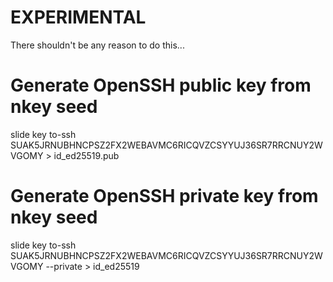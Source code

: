 
# EXPERIMENTAL

There shouldn't be any reason to do this...

# Generate OpenSSH public key from nkey seed

slide key to-ssh SUAK5JRNUBHNCPSZ2FX2WEBAVMC6RICQVZCSYYUJ36SR7RRCNUY2WVGOMY > id_ed25519.pub

# Generate OpenSSH private key from nkey seed

slide key to-ssh SUAK5JRNUBHNCPSZ2FX2WEBAVMC6RICQVZCSYYUJ36SR7RRCNUY2WVGOMY --private > id_ed25519
